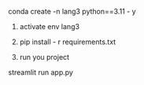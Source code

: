  conda create -n lang3 python==3.11 - y 

1. activate env lang3

2. pip install - r requirements.txt 
  
3.  run you project 

 streamlit run app.py 
 







